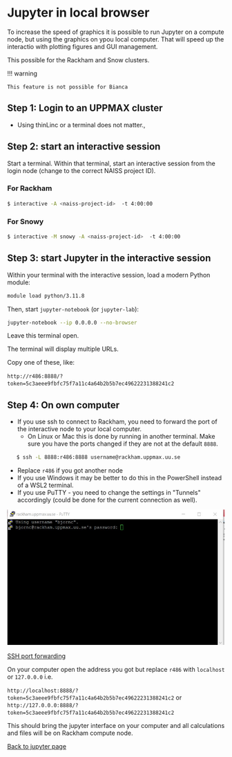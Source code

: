 # Jupyter in local browser

To increase the speed of graphics it is possible to run Jupyter on a compute node, but using the graphics on ypou local computer. That will speed up the interactio with plotting figures and GUI management.

This possible for the Rackham and Snow clusters.

!!! warning

    This feature is not possible for Bianca

## Step 1: Login to an UPPMAX cluster

- Using thinLinc or a terminal does not matter.,

## Step 2: start an interactive session

Start a terminal. Within that terminal, start an interactive session from the login node (change to the correct NAISS project ID).
  
### For Rackham

```sh
$ interactive -A <naiss-project-id>  -t 4:00:00
```

### For Snowy

```sh
$ interactive -M snowy -A <naiss-project-id>  -t 4:00:00
```

## Step 3: start Jupyter in the interactive session

Within your terminal with the interactive session, load a modern Python module:

```sh
module load python/3.11.8
```

Then, start ``jupyter-notebook`` (or ``jupyter-lab``):

```sh
jupyter-notebook --ip 0.0.0.0 --no-browser
```

Leave this terminal open.

The terminal will display multiple URLs.

Copy one of these, like:

  ``http://r486:8888/?token=5c3aeee9fbfc75f7a11c4a64b2b5b7ec49622231388241c2``

## Step 4: On own computer

- If you use ssh to connect to Rackham, you need to forward the port of the interactive node to your local computer.
    - On Linux or Mac this is done by running in another terminal. Make sure you have the ports changed if they are not at the default ``8888``.

```sh
   $ ssh -L 8888:r486:8888 username@rackham.uppmax.uu.se
```

- Replace ``r486`` if you got another node
- If you use Windows it may be better to do this in the PowerShell instead of a WSL2 terminal.
- If you use PuTTY - you need to change the settings in "Tunnels" accordingly (could be done for the current connection as well).

![putty](../getting_started/img/putty.jpg)

[SSH port forwarding](https://uplogix.com/docs/local-manager-user-guide/advanced-features/ssh-port-forwarding)

On your computer open the address you got but replace ``r486`` with ``localhost`` or ``127.0.0.0`` i.e.

``http://localhost:8888/?token=5c3aeee9fbfc75f7a11c4a64b2b5b7ec49622231388241c2``
or
``http://127.0.0.0:8888/?token=5c3aeee9fbfc75f7a11c4a64b2b5b7ec49622231388241c2``

This should bring the jupyter interface on your computer and all calculations and files will be on Rackham compute node.

[Back to jupyter page](jupyter.md)
